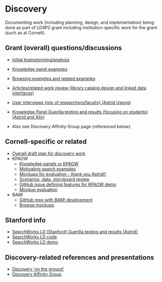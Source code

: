 # Discovery
Documenting work (including planning, design, and implementation) being done as part of LD4P2 grant including institution-specific work for the grant (such as at Cornell).

## Grant (overall) questions/discussions
* [Initial brainstorming/analysis](https://drive.google.com/open?id=1hQ4ll0Qt58Jz2tA2WjAKCjsOtl3Ehk0n)
* [Knowledge panel examples](https://docs.google.com/presentation/d/13cODMrn1svhfrkk_pJi9Mw26M9nGa7tXK3cpuYUAZd8/edit?usp=sharing)
* [Browsing examples and related examples](https://docs.google.com/presentation/d/1r5hORfoKrUlui5GV2RJMFx92J4j7cBhIv1BnR0xEIps/edit?usp=sharing)
* [Articles/related work review (library catalog design and linked data interfaces)](https://wiki.duraspace.org/pages/viewpage.action?pageId=112526161)
* [User interviews (mix of researchers/faculty) (Astrid Usong)](https://wiki.duraspace.org/display/LD4P2/Discovery+user+research?src=contextnavpagetreemode)
* [Knowledge Panel Guerilla testing and results (focusing on students) (Astrid and Ally)](https://docs.google.com/document/d/1LymSnnMm650jDmcrxx0BXaL7GRFQwVkVhEH-GP2FvE8/edit?usp=sharing)
   
* Also see Discovery Affinity Group page (referenced below)

## Cornell-specific or related 
* [Overall draft plan for discovery work](https://docs.google.com/document/d/1ZSv0VyP-WZa4_FjLKGGqxx8xOHuYoQ2l4QU4Lz4vIQA/edit?usp=sharing)
* KPAOW
  * [Knowledge panels or KPAOW](https://docs.google.com/document/d/1XuXH9n1YOhZY9cJhalA6ceTjOSpJrCsveoRgZyAUfwc/edit?usp=sharing) 
  * [Motivating search examples](https://docs.google.com/presentation/d/1vew3-5OkmbHVh5IHS3HLCOqEba7u3fRsgvdLJNdAFDE/edit?usp=sharing)
  * [Mockups for evaluation - thank you Astrid!!](https://invis.io/35T0GUYXEZ6)
  * [Scenarios, data, storyboard review](https://docs.google.com/document/d/1MyaqhIE6XE3dwUQHh6dqZhoa7YiF7YXewQ6aIWH-wxU/edit?usp=sharing)
  * [GitHub issue defining features for KPAOW demo](https://github.com/LD4P/discovery/issues/6)
  * [Mockup evaluation](https://drive.google.com/open?id=1BFWtki1LfmHsTtz6C25M9ZNv1GmJTN_VVg-fa34E6Ys)
* BAM!
  * [GitHub repo with BAM! development](https://github.com/LD4P/blacklight-cornell)
  * [Browse mockups](https://projects.invisionapp.com/share/BPR5YC0CX2M#/screens/384656075)

## Stanford info
* [SearchWorks LD (Stanford) Guerilla testing and results (Astrid)](https://docs.google.com/document/d/1CmN1DgDCNxGJBT3SA7Q63gN1zAJcgX22xXet6N0h-GI/edit?usp=sharing)
* [SearchWorks LD code](https://github.com/sul-dlss/SearchWorks/tree/linked-data-experiments)
* [SearchWorks LD demo](https://searchworks-ld.stanford.edu/)

## Discovery-related references and presentations
* [Discovery 'on the ground'](https://wiki.duraspace.org/pages/viewpage.action?pageId=108757717&src=contextnavpagetreemode) 
* [Discovery Affinity Group](https://wiki.duraspace.org/display/LD4P2/LD4+Discovery+Affinity+Group+Charge?src=contextnavpagetreemode)
